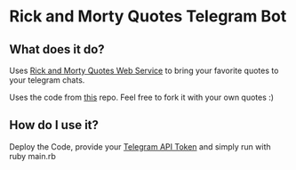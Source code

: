 # Rick and Morty Quotes Telegram Bot
## What does it do?
Uses [Rick and Morty Quotes Web Service](http://rickandmortyquotes.eu-central-1.elasticbeanstalk.com/)
to bring your favorite quotes to your telegram chats.

Uses the code from [this](https://github.com/TPei/random_quotes) repo.
Feel free to fork it with your own quotes :)

## How do I use it?
Deploy the Code, provide your [Telegram API Token](https://telegram.me/BotFather) and simply run with ruby main.rb

